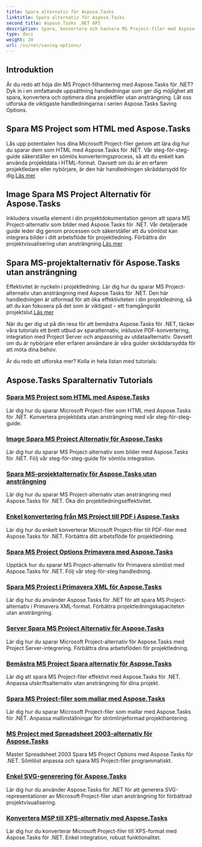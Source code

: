 ```yaml
---
title: Spara alternativ för Aspose.Tasks
linktitle: Spara alternativ för Aspose.Tasks
second_title: Aspose.Tasks .NET API
description: Spara, konvertera och hantera MS Project-filer med Aspose.Tasks för .NET. Utforska steg-för-steg handledningar för HTML, bilder, PDF-filer, Primavera, mallar och mer.
type: docs
weight: 20
url: /sv/net/saving-options/
---
```


## Introduktion

Är du redo att höja din MS Project-filhantering med Aspose.Tasks för .NET? Dyk in i en omfattande uppsättning handledningar som ger dig möjlighet att spara, konvertera och optimera dina projektfiler utan ansträngning. Låt oss utforska de viktigaste handledningarna i serien Aspose.Tasks Saving Options.

## Spara MS Project som HTML med Aspose.Tasks

 Lås upp potentialen hos dina Microsoft Project-filer genom att lära dig hur du sparar dem som HTML med Aspose.Tasks för .NET. Vår steg-för-steg-guide säkerställer en sömlös konverteringsprocess, så att du enkelt kan använda projektdata i HTML-format. Oavsett om du är en erfaren projektledare eller nybörjare, är den här handledningen skräddarsydd för dig.[Läs mer](./html-save-options/)

## Image Spara MS Project Alternativ för Aspose.Tasks

Inkludera visuella element i din projektdokumentation genom att spara MS Project-alternativ som bilder med Aspose.Tasks för .NET. Vår detaljerade guide leder dig genom processen och säkerställer att du sömlöst kan integrera bilder i ditt arbetsflöde för projektledning. Förbättra din projektvisualisering utan ansträngning.[Läs mer](./image-save-options/)

## Spara MS-projektalternativ för Aspose.Tasks utan ansträngning

 Effektivitet är nyckeln i projektledning. Lär dig hur du sparar MS Project-alternativ utan ansträngning med Aspose.Tasks för .NET. Den här handledningen är utformad för att öka effektiviteten i din projektledning, så att du kan fokusera på det som är viktigast – ett framgångsrikt projektslut.[Läs mer](./mpp-save-options/)

När du ger dig ut på din resa för att bemästra Aspose.Tasks för .NET, täcker våra tutorials ett brett utbud av sparalternativ, inklusive PDF-konvertering, integration med Project Server och anpassning av utdataalternativ. Oavsett om du är nybörjare eller erfaren användare är våra guider skräddarsydda för att möta dina behov.

Är du redo att utforska mer? Kolla in hela listan med tutorials:

## Aspose.Tasks Sparalternativ Tutorials
### [Spara MS Project som HTML med Aspose.Tasks](./html-save-options/)
Lär dig hur du sparar Microsoft Project-filer som HTML med Aspose.Tasks för .NET. Konvertera projektdata utan ansträngning med vår steg-för-steg-guide.
### [Image Spara MS Project Alternativ för Aspose.Tasks](./image-save-options/)
Lär dig hur du sparar MS Project-alternativ som bilder med Aspose.Tasks för .NET. Följ vår steg-för-steg-guide för sömlös integration.
### [Spara MS-projektalternativ för Aspose.Tasks utan ansträngning](./mpp-save-options/)
Lär dig hur du sparar MS Project-alternativ utan ansträngning med Aspose.Tasks för .NET. Öka din projektledningseffektivitet.
### [Enkel konvertering från MS Project till PDF i Aspose.Tasks](./pdf-save-options/)
Lär dig hur du enkelt konverterar Microsoft Project-filer till PDF-filer med Aspose.Tasks för .NET. Förbättra ditt arbetsflöde för projektledning.
### [Spara MS Project Options Primavera med Aspose.Tasks](./primavera-save-options/)
Upptäck hur du sparar MS Project-alternativ för Primavera sömlöst med Aspose.Tasks för .NET. Följ vår steg-för-steg handledning.
### [Spara MS Project i Primavera XML för Aspose.Tasks](./primavera-xml-save-options/)
Lär dig hur du använder Aspose.Tasks för .NET för att spara MS Project-alternativ i Primavera XML-format. Förbättra projektledningskapaciteten utan ansträngning.
### [Server Spara MS Project Alternativ för Aspose.Tasks](./project-server-save-options/)
Lär dig hur du sparar Microsoft Project-alternativ för Aspose.Tasks med Project Server-integrering. Förbättra dina arbetsflöden för projektledning.
### [Bemästra MS Project Spara alternativ för Aspose.Tasks](./general-save-options/)
Lär dig att spara MS Project-filer effektivt med Aspose.Tasks för .NET. Anpassa utskriftsalternativ utan ansträngning för dina projekt.
### [Spara MS Project-filer som mallar med Aspose.Tasks](./save-template-options/)
Lär dig hur du sparar Microsoft Project-filer som mallar med Aspose.Tasks för .NET. Anpassa mallinställningar för strömlinjeformad projekthantering.
### [MS Project med Spreadsheet 2003-alternativ för Aspose.Tasks](./spreadsheet-2003-save-options/)
Master Spreadsheet 2003 Spara MS Project Options med Aspose.Tasks för .NET. Sömlöst anpassa och spara MS Project-filer programmatiskt.
### [Enkel SVG-generering för Aspose.Tasks](./svg-options/)
Lär dig hur du använder Aspose.Tasks för .NET för att generera SVG-representationer av Microsoft Project-filer utan ansträngning för förbättrad projektvisualisering.
### [Konvertera MSP till XPS-alternativ med Aspose.Tasks](./xps-options/)
Lär dig hur du konverterar Microsoft Project-filer till XPS-format med Aspose.Tasks för .NET. Enkel integration, robust funktionalitet.